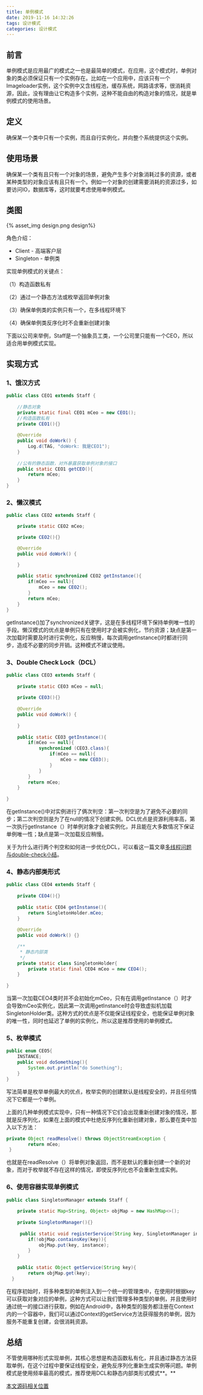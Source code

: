 ```yaml
---
title: 单例模式
date: 2019-11-16 14:32:26
tags: 设计模式
categories: 设计模式
---
```


## 前言

单例模式是应用最广的模式之一也是最简单的模式，在应用，这个模式时，单例对象的类必须保证只有一个实例存在。比如在一个应用中，应该只有一个Imageloader实例，这个实例中又含线程池，缓存系统，网路请求等，很消耗资源，因此，没有理由让它构造多个实例，这种不能自由的构造对象的情况，就是单例模式的使用场景。

## 定义

确保某一个类中只有一个实例，而且自行实例化，并向整个系统提供这个实例。

## 使用场景

确保某一个类有且只有一个对象的场景，避免产生多个对象消耗过多的资源，或者某种类型的对象应该有且只有一个。例如一个对象的创建需要消耗的资源过多，如要访问IO，数据库等，这时就要考虑使用单例模式。

## 类图

{% asset_img design.png design%}

角色介绍：

- Client - 高端客户层
- Singleton - 单例类

实现单例模式的关键点：

（1）构造函数私有

（2）通过一个静态方法或枚举返回单例对象

（3）确保单例类的实例只有一个，在多线程环境下

（4）确保单例类反序化时不会重新创建对象

下面以公司来举例，Staff是一个抽象员工类，一个公司里只能有一个CEO，所以适合用单例模式实现。

## 实现方式

### 1、饿汉方式

```java
public class CEO1 extends Staff {
    
    //静态对象
    private static final CEO1 mCeo = new CEO1();
    //构造函数私有
    private CEO1(){}
    
    @Override
    public void doWork() {
        Log.d(TAG, "doWork: 我是CEO1");
    }
    
    //公有的静态函数，对外暴露获取单例对象的接口
    public static CEO1 getCEO(){
        return mCeo;
    }
}
```

### 2、懒汉模式

```java
public class CEO2 extends Staff {

    private static CEO2 mCeo;

    private CEO2(){}

    @Override
    public void doWork() {

    }
    
    public static synchronized CEO2 getInstance(){
        if(mCeo == null){
            mCeo = new CEO2();
        }
        return mCeo;
    }
}
```

getInstance()加了synchronized关键字，这是在多线程环境下保持单例唯一性的手段。懒汉模式的优点是单例只有在使用时才会被实例化，节约资源；缺点是第一次加载时需要及时进行实例化，反应稍慢，每次调用getInstance()时都进行同步，造成不必要的同步开销。这种模式不建议使用。

### 3、Double Check Lock（DCL）

```java
public class CEO3 extends Staff {
    
    private static CEO3 mCeo = null;
    
    private CEO3(){}
    
    @Override
    public void doWork() {
        
    }
    
    public static CEO3 getInstance(){
        if(mCeo == null){
            synchronized (CEO3.class){
                if(mCeo == null){
                    mCeo = new CEO3();
                }
            }
        }
        return mCeo;
    }
    
}
```

在getInstance()中对实例进行了俩次判空：第一次判空是为了避免不必要的同步；第二次判空则是为了在null的情况下创建实例。DCL优点是资源利用率高，第一次执行getInstance（）时单例对象才会被实例化，并且能在大多数情况下保证单例唯一性；缺点是第一次加载反应稍慢。

关于为什么进行两个判空和如何进一步优化DCL，可以看这一篇文章[多线程问题与double-check小结](http://blog.sina.cn/dpool/blog/s/blog_597a437101011o66.html)。

### 4、静态内部类形式

```java
public class CEO4 extends Staff {
    
    private CEO4(){}
    
    public static CEO4 getInstanse(){
        return SingletonHolder.mCeo;
    }
    
    @Override
    public void doWork() {}

    /**
     * 静态内部类
     */
    private static class SingletonHolder{
        private static final CEO4 mCeo = new CEO4();
    }
    
}
```

当第一次加载CEO4类时并不会初始化mCeo，只有在调用getInstance（）时才会导致mCeo实例化，因此第一次调用getInstance时会导致虚拟机加载SingletonHolder类。这种方式的优点是不仅能保证线程安全，也能保证单例对象的唯一性，同时也延迟了单例的实例化，所以这是推荐使用的单例模式。

### 5、枚举模式

```java
public enum CEO5{
    INSTANCE;
    public void doSomething(){
        System.out.println("do Something");
    }
}
```

写法简单是枚举单例最大的优点，枚举实例的创建默认是线程安全的，并且任何情况下它都是一个单例。

上面的几种单例模式实现中，只有一种情况下它们会出现重新创建对象的情况，那就是反序列化，如果在上面的模式中杜绝反序列化重新创建对象，那么要在类中加入以下方法：

```java
private Object readResolve() throws ObjectStreamException {
        return mCeo;
 }
```

也就是在readResolve（）将单例对象返回，而不是默认的重新创建一个新的对象，而对于枚举就不存在这样的情况，即使反序列化也不会重新生成实例。

### 6、使用容器实现单例模式

```java
public class SingletonManager extends Staff {
    
    private static Map<String, Object> objMap = new HashMap<>();
    
    private SingletonManager(){}
    
     public static void registerService(String key, SingletonManager instance){
        if(!objMap.containsKey(key)){
            objMap.put(key, instance);
        }
    }
    
    public static Object getService(String key){
        return objMap.get(key);
  }
```

在程序初始时，将多种类型的单例注入到一个统一的管理类中，在使用时根据key可以获取对象对应的单例，这种方式可以让我们管理多种类型的单例，并且使用时通过统一的接口进行获取，例如在Android中，各种类型的服务都注册在Context内的一个容器中，我们可以通过Context的getService方法获得服务的单例，因为服务不能重复创建，会很消耗资源。

## 总结

不管使用哪种形式实现单例，其核心思想是构造函数私有化，并且通过静态方法获取单例，在这个过程中要保证线程安全，避免反序列化重新生成实例等问题。单例模式是使用频率最高的模式，推荐使用DCL和静态内部类形式模式**。**

[本文源码相关位置](https://github.com/rain9155/DesignPatternDemo/tree/master/src/com/example/hy/designpatternDemo/singleton)


